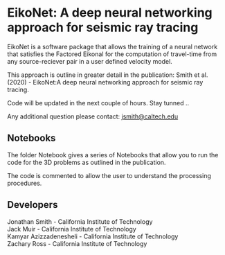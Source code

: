 # EikoNet: A deep neural networking approach for seismic ray tracing
EikoNet is a software package that allows the training of a neural network that satisfies the Factored Eikonal 
for the computation of travel-time from any source-reciever pair in a user defined velocity model.

This approach is outline in greater detail in the publication: 
Smith et al. (2020) - EikoNet:A deep neural networking approach for seismic ray tracing.

Code will be updated in the next couple of hours. Stay tunned .. 

Any additional question please contact: jsmith@caltech.edu

## Notebooks
The folder Notebook gives a series of Notebooks that allow you to run the code for the 3D problems as outlined in the publication.

The code is commented to allow the user to understand the processing procedures.

## Developers
Jonathan Smith         - California Institute of Technology\
Jack Muir              - California Institute of Technology\
Kamyar Azizzadenesheli - California Institute of Technology\
Zachary Ross           - California Institute of Technology
